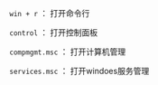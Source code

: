 <code>win + r</code> ： 打开命令行

<code>control</code> ： 打开控制面板

<code>compmgmt.msc</code> ： 打开计算机管理

<code>services.msc</code> ： 打开windoes服务管理